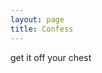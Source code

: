 ```yaml
---
layout: page
title: Confess
---
```


get it off your chest

<script type="text/javascript">window.$crisp=[];window.CRISP_WEBSITE_ID="041023f5-76ad-439d-a1e9-d740437b1b74";(function(){d=document;s=d.createElement("script");s.src="https://client.crisp.chat/l.js";s.async=1;d.getElementsByTagName("head")[0].appendChild(s);})();</script>